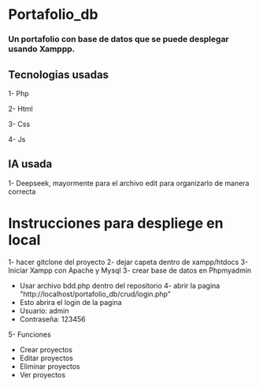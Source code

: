# Portafolio_db
### Un portafolio con base de datos que se puede desplegar usando Xamppp.

## Tecnologias usadas
1- Php

2- Html

3- Css

4- Js

## IA usada

1- Deepseek, mayormente para el archivo edit para organizarlo de manera correcta

# Instrucciones para despliege en local

1- hacer gitclone del proyecto
2- dejar capeta dentro de xampp/htdocs
3- Iniciar Xampp con Apache y Mysql
3- crear base de datos en Phpmyadmin
  - Usar archivo bdd.php dentro del repositorio
4- abrir la pagina "http://localhost/portafolio_db/crud/login.php"
  - Esto abrira el login de la pagina
  - Usuario: admin
  - Contraseña: 123456

5- Funciones
  - Crear proyectos
  - Editar proyectos
  - Eliminar proyectos
  - Ver proyectos
